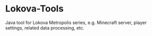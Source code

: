 # Lokova-Tools
Java tool for Lokova Metropolis series, e.g. Minecraft server, player settings, related data processing, etc.

